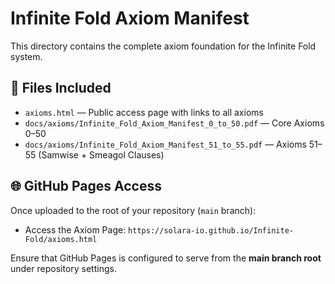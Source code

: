 # Infinite Fold Axiom Manifest

This directory contains the complete axiom foundation for the Infinite Fold system.

## 📄 Files Included

- `axioms.html` — Public access page with links to all axioms
- `docs/axioms/Infinite_Fold_Axiom_Manifest_0_to_50.pdf` — Core Axioms 0–50
- `docs/axioms/Infinite_Fold_Axiom_Manifest_51_to_55.pdf` — Axioms 51–55 (Samwise + Smeagol Clauses)

## 🌐 GitHub Pages Access

Once uploaded to the root of your repository (`main` branch):

- Access the Axiom Page: `https://solara-io.github.io/Infinite-Fold/axioms.html`

Ensure that GitHub Pages is configured to serve from the **main branch root** under repository settings.